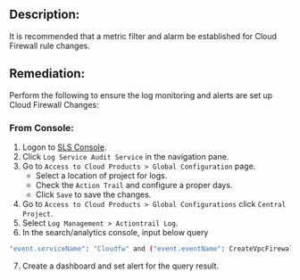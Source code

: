 ## Description:

It is recommended that a metric filter and alarm be established for Cloud Firewall rule changes.

## Remediation:

Perform the following to ensure the log monitoring and alerts are set up Cloud Firewall Changes:

### From Console:

1. Logon to [SLS Console](https://sls.console.aliyun.com/).
2. Click `Log Service Audit Service` in the navigation pane.
3. Go to `Access to Cloud Products > Global Configuration` page.
   - Select a location of project for logs.
   - Check the `Action Trail` and configure a proper days.
   - Click `Save` to save the changes.
4. Go to `Access to Cloud Products > Global Configurations` click `Central Project`.
5. Select `Log Management > Actiontrail Log`.
6. In the search/analytics console, input below query

```bash
"event.serviceName": "Cloudfw" and ("event.eventName": CreateVpcFirewallControlPolicy or "event.eventName": DeleteVpcFirewallControlPolicy or "event.eventName": ModifyVpcFirewallControlPolicy) | select count(1) as c
```

7. Create a dashboard and set alert for the query result.